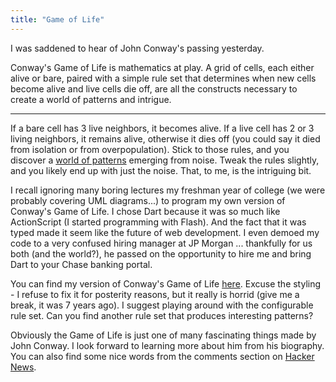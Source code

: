 ```yaml
---
title: "Game of Life"
---
```


I was saddened to hear of John Conway's passing yesterday.

Conway's Game of Life is mathematics at play. A grid of cells, each either alive or bare, paired with a simple rule set that determines when new cells become alive and live cells die off, are all the constructs necessary to create a world of patterns and intrigue.

---

If a bare cell has 3 live neighbors, it becomes alive. If a live cell has 2 or 3 living neighbors, it remains alive, otherwise it dies off (you could say it died from isolation or from overpopulation). Stick to those rules, and you discover a [world of patterns](https://en.wikipedia.org/wiki/Conway%27s_Game_of_Life#Examples_of_patterns) emerging from noise. Tweak the rules slightly, and you likely end up with just the noise. That, to me, is the intriguing bit.

I recall ignoring many boring lectures my freshman year of college (we were probably covering UML diagrams...) to program my own version of Conway's Game of Life. I chose Dart because it was so much like ActionScript (I started programming with Flash). And the fact that it was typed made it seem like the future of web development. I even demoed my code to a very confused hiring manager at JP Morgan ... thankfully for us both (and the world?), he passed on the opportunity to hire me and bring Dart to your Chase banking portal.

You can find my version of Conway's Game of Life [here](https://connorjclark.github.io/dart-life/#life). Excuse the styling - I refuse to fix it for posterity reasons, but it really is horrid (give me a break, it was 7 years ago). I suggest playing around with the configurable rule set. Can you find another rule set that produces interesting patterns?

Obviously the Game of Life is just one of many fascinating things made by John Conway. I look forward to learning more about him from his biography. You can also find some nice words from the comments section on [Hacker News](https://news.ycombinator.com/item?id=22843306).
